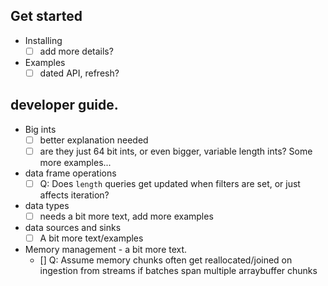 ## Get started

- Installing
    - [ ] add more details?
- Examples
    - [ ] dated API, refresh?

## developer guide.

- Big ints
    - [ ] better explanation needed
    - [ ] are they just 64 bit ints, or even bigger, variable length ints? Some more examples...

- data frame operations
    - [ ] Q: Does `length` queries get updated when filters are set, or just affects iteration?

- data types
    - [ ] needs a bit more text, add more examples

- data sources and sinks
    - [ ] A bit more text/examples

- Memory management - a bit more text.
    - [] Q: Assume memory chunks often get reallocated/joined on ingestion from streams if batches span multiple arraybuffer chunks


